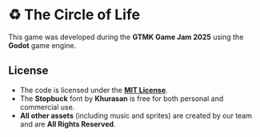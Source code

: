 # ♻️ The Circle of Life

This game was developed during the **GTMK Game Jam 2025** using the **Godot** game engine.

## License

- The code is licensed under the [**MIT License**](./LICENSE).
- The **Stopbuck** font by **Khurasan** is free for both personal and commercial use.
- **All other assets** (including music and sprites) are created by our team and are **All Rights Reserved**.
